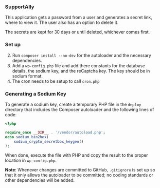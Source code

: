
### SupportAlly
This application gets a password from a user and generates a secret link, where to view it. The user also has an option to delete it.

The secrets are kept for 30 days or until deleted, whichever comes first.

### Set up
2. Run `composer install --no-dev` for the autoloader and the necessary dependencies.
2. Add a `wp-config.php` file and add there constants for the database details, the sodium key, and the reCaptcha key. The key should be in sodium format.
4. The cron needs to be setup to call `cron.php`

### Generating a Sodium Key

To generate a sodium key, create a temporary PHP file in the `deploy` directory that includes the Composer autoloader and the following lines of code:

```php
<?php

require_once __DIR__ . '/vendor/autoload.php';
echo sodium_bin2hex(
    sodium_crypto_secretbox_keygen()
);

```

When done, execute the file with PHP and copy the result to the proper location in `wp-config.php`.

**Note:** Whenever changes are committed to GitHub, `.gitignore` is set up so that it only allows the autoloader to be committed; no coding standards or other dependencies will be added.
